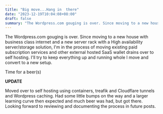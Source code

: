 ```yaml
---
title: "Big move...Hang in  there"
date: "2023-12-19T10:04:08+08:00"
draft: false
summary: "The Wordpress.com gouging is over. Since moving to a new house with business class internet and a new server rack with a High availability server/storage solution, I'm in the process..."
---
```


The Wordpress.com gouging is over. Since moving to a new house with business class internet and a new server rack with a High availability server/storage solution, I'm in the process of moving existing paid subscription services and other external hosted SaaS wallet drains over to self hosting. I'll try to keep everything up and running whole I move and convert to a new setup.

Time for a beer(s)

**UPDATE**

Moved over to self hosting using containers, treafik and Cloudflare tunnels and Wordpress caching. Had some little bumps on the way and a larger learning curve then expected and much beer was had, but got there. Looking forward to reviewing and documenting the process in future posts.

